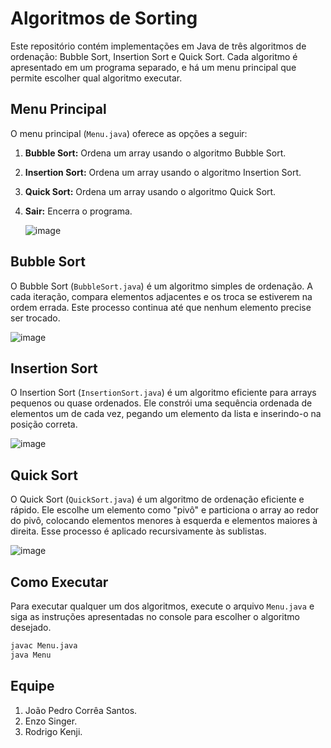 # Algoritmos de Sorting

Este repositório contém implementações em Java de três algoritmos de ordenação: Bubble Sort, Insertion Sort e Quick Sort. Cada algoritmo é apresentado em um programa separado, e há um menu principal que permite escolher qual algoritmo executar.

## Menu Principal

O menu principal (`Menu.java`) oferece as opções a seguir:

1. **Bubble Sort:** Ordena um array usando o algoritmo Bubble Sort.
2. **Insertion Sort:** Ordena um array usando o algoritmo Insertion Sort.
3. **Quick Sort:** Ordena um array usando o algoritmo Quick Sort.
4. **Sair:** Encerra o programa.
   
   ![image](https://github.com/rkeenji/AlgoritmosOrdena-o/assets/108030089/91c8104c-8352-4fe7-95e0-cfb9b1fb02ed)


## Bubble Sort

O Bubble Sort (`BubbleSort.java`) é um algoritmo simples de ordenação. A cada iteração, compara elementos adjacentes e os troca se estiverem na ordem errada. Este processo continua até que nenhum elemento precise ser trocado.

![image](https://github.com/rkeenji/AlgoritmosOrdena-o/assets/108030089/9aab63b5-c80f-4b7a-999e-d1d84595488f)


## Insertion Sort

O Insertion Sort (`InsertionSort.java`) é um algoritmo eficiente para arrays pequenos ou quase ordenados. Ele constrói uma sequência ordenada de elementos um de cada vez, pegando um elemento da lista e inserindo-o na posição correta.

![image](https://github.com/rkeenji/AlgoritmosOrdena-o/assets/108030089/8c484a87-b3ea-4577-940c-455492e0ffa8)


## Quick Sort

O Quick Sort (`QuickSort.java`) é um algoritmo de ordenação eficiente e rápido. Ele escolhe um elemento como "pivô" e particiona o array ao redor do pivô, colocando elementos menores à esquerda e elementos maiores à direita. Esse processo é aplicado recursivamente às sublistas.

![image](https://github.com/rkeenji/AlgoritmosOrdena-o/assets/108030089/14617faa-ca47-4e6c-b3fe-3d372a658198)


## Como Executar

Para executar qualquer um dos algoritmos, execute o arquivo `Menu.java` e siga as instruções apresentadas no console para escolher o algoritmo desejado.

```bash
javac Menu.java
java Menu
```

## Equipe

1. João Pedro Corrêa Santos.
2. Enzo Singer.
3. Rodrigo Kenji.
